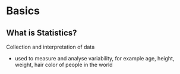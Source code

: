 # Basics

## What is Statistics?

Collection and interpretation of data

* used to measure and analyse variability, for example age, height, weight, hair color of people in the world